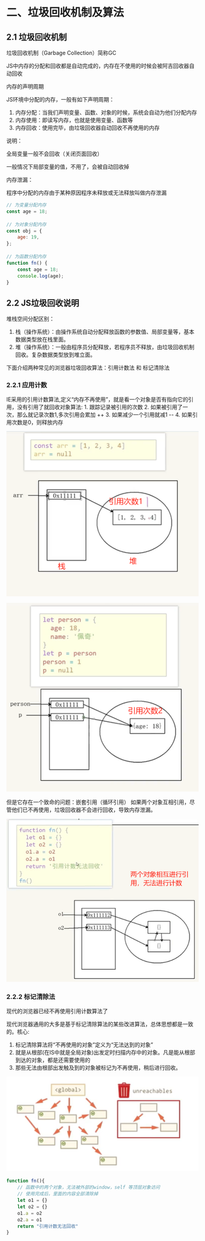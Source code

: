 # 二、垃圾回收机制及算法

## 2.1 垃圾回收机制
垃圾回收机制（Garbage Collection）简称GC

JS中内存的分配和回收都是自动完成的，内存在不使用的时候会被阿吉回收器自动回收

内存的声明周期

JS环境中分配的内存，一般有如下声明周期：

1. 内存分配：当我们声明变量、函数、对象的时候，系统会自动为他们分配内存
2. 内存使用：即读写内存，也就是使用变量、函数等
3. 内存回收：使用完毕，由垃圾回收器自动回收不再使用的内存

说明：

全局变量一般不会回收（关闭页面回收）

一般情况下局部变量的值，不用了，会被自动回收掉

内存泄漏：

程序中分配的内存由于某种原因程序未释放或无法释放叫做内存泄漏

```js
// 为变量分配内存
const age = 18;

// 为对象分配内存
const obj = {
    age: 19,
};

// 为函数分配内存
function fn() {
    const age = 18;
    console.log(age);
}
```

## 2.2 JS垃圾回收说明

堆栈空间分配区别：

1. 栈（操作系统）：由操作系统自动分配释放函数的参数值、局部变量等，基本数据类型放在栈里面。
2. 堆（操作系统）：一般由程序员分配释放，若程序员不释放，由垃圾回收机制回收。复杂数据类型放到堆立面。

下面介绍两种常见的浏览器垃圾回收算法：引用计数法 和 标记清除法

### 2.2.1 应用计数
IE采用的引用计数算法,定义“内存不再使用”，就是看一个对象是否有指向它的引用，没有引用了就回收对象算法:
    1. 跟踪记录被引用的次数
    2. 如果被引用了一次，那么就记录次数1,多次引用会累加 ++
    3. 如果减少一个引用就减1 --
    4. 如果引用次数是0，则释放内存


![](/script/JavaScript/difficulty/001.png)

![](/script/JavaScript/difficulty/002.png)



但是它存在一个致命的问题：嵌套引用（循环引用）
如果两个对象互相引用，尽管他们已不再使用，垃圾回收器不会进行回收，导致内存泄漏。

![](/script/JavaScript/difficulty/003.png)

### 2.2.2 标记清除法

现代的浏览器已经不再使用引用计数算法了

现代浏览器通用的大多是基于标记清除算法的某些改进算法，总体思想都是一致的。核心:

1. 标记清除算法将“不再使用的对象”定义为“无法达到的对象”
2. 就是从根部(在IS中就是全局对象)出发定时扫描内存中的对象。凡是能从根部到达的对象，都是还需要使用的
3. 那些无法由根部出发触及到的对象被标记为不再使用，稍后进行回收。

![](/script/JavaScript/difficulty/004.png)

```js
function fn(){
    // 函数中的两个对象，无法被外部的window，self 等顶层对象访问
    // 使用完成后，里面的内容全部清除掉
    let o1 = {}
    let o2 = {}
    o1.a = o2
    o2.a = o1
    return "引用计数无法回收"
}
```